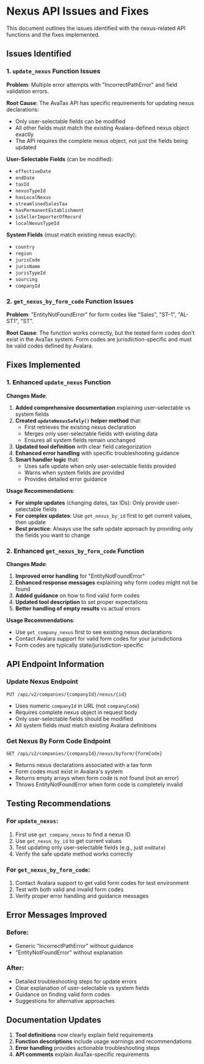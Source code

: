 # Nexus API Issues and Fixes

This document outlines the issues identified with the nexus-related API functions and the fixes implemented.

## Issues Identified

### 1. `update_nexus` Function Issues

**Problem**: Multiple error attempts with "IncorrectPathError" and field validation errors.

**Root Cause**: The AvaTax API has specific requirements for updating nexus declarations:
- Only user-selectable fields can be modified
- All other fields must match the existing Avalara-defined nexus object exactly
- The API requires the complete nexus object, not just the fields being updated

**User-Selectable Fields** (can be modified):
- `effectiveDate`
- `endDate` 
- `taxId`
- `nexusTypeId`
- `hasLocalNexus`
- `streamlinedSalesTax`
- `hasPermanentEstablishment`
- `isSellerImporterOfRecord`
- `localNexusTypeId`

**System Fields** (must match existing nexus exactly):
- `country`
- `region`
- `jurisCode`
- `jurisName`
- `jurisTypeId`
- `sourcing`
- `companyId`

### 2. `get_nexus_by_form_code` Function Issues

**Problem**: "EntityNotFoundError" for form codes like "Sales", "ST-1", "AL-ST1", "ST".

**Root Cause**: The function works correctly, but the tested form codes don't exist in the AvaTax system. Form codes are jurisdiction-specific and must be valid codes defined by Avalara.

## Fixes Implemented

### 1. Enhanced `update_nexus` Function

**Changes Made**:
1. **Added comprehensive documentation** explaining user-selectable vs system fields
2. **Created `updateNexusSafely()` helper method** that:
   - First retrieves the existing nexus declaration
   - Merges only user-selectable fields with existing data
   - Ensures all system fields remain unchanged
3. **Updated tool definition** with clear field categorization
4. **Enhanced error handling** with specific troubleshooting guidance
5. **Smart handler logic** that:
   - Uses safe update when only user-selectable fields provided
   - Warns when system fields are provided
   - Provides detailed error guidance

**Usage Recommendations**:
- **For simple updates** (changing dates, tax IDs): Only provide user-selectable fields
- **For complex updates**: Use `get_nexus_by_id` first to get current values, then update
- **Best practice**: Always use the safe update approach by providing only the fields you want to change

### 2. Enhanced `get_nexus_by_form_code` Function

**Changes Made**:
1. **Improved error handling** for "EntityNotFoundError"
2. **Enhanced response messages** explaining why form codes might not be found
3. **Added guidance** on how to find valid form codes
4. **Updated tool description** to set proper expectations
5. **Better handling of empty results** vs actual errors

**Usage Recommendations**:
- Use `get_company_nexus` first to see existing nexus declarations
- Contact Avalara support for valid form codes for your jurisdictions
- Form codes are typically state/jurisdiction-specific

## API Endpoint Information

### Update Nexus Endpoint
```
PUT /api/v2/companies/{companyId}/nexus/{id}
```
- Uses numeric `companyId` in URL (not `companyCode`)
- Requires complete nexus object in request body
- Only user-selectable fields should be modified
- All system fields must match existing Avalara definitions

### Get Nexus By Form Code Endpoint
```
GET /api/v2/companies/{companyId}/nexus/byform/{formCode}
```
- Returns nexus declarations associated with a tax form
- Form codes must exist in Avalara's system
- Returns empty arrays when form code is not found (not an error)
- Throws EntityNotFoundError when form code is completely invalid

## Testing Recommendations

### For `update_nexus`:
1. First use `get_company_nexus` to find a nexus ID
2. Use `get_nexus_by_id` to get current values
3. Test updating only user-selectable fields (e.g., just `endDate`)
4. Verify the safe update method works correctly

### For `get_nexus_by_form_code`:
1. Contact Avalara support to get valid form codes for test environment
2. Test with both valid and invalid form codes
3. Verify proper error handling and guidance messages

## Error Messages Improved

### Before:
- Generic "IncorrectPathError" without guidance
- "EntityNotFoundError" without explanation

### After:
- Detailed troubleshooting steps for update errors
- Clear explanation of user-selectable vs system fields
- Guidance on finding valid form codes
- Suggestions for alternative approaches

## Documentation Updates

1. **Tool definitions** now clearly explain field requirements
2. **Function descriptions** include usage warnings and recommendations
3. **Error handling** provides actionable troubleshooting steps
4. **API comments** explain AvaTax-specific requirements

